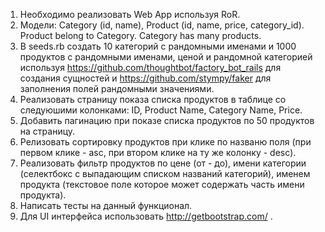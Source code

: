 1. Необходимо реализовать Web App используя RoR.
2. Модели: Category (id, name), Product (id, name, price, category_id).  Product belong to Category. Category has many products.
3. В seeds.rb создать 10 категорий с рандомными именами и 1000 продуктов с рандомными именами, ценой и рандомной категорией используя
https://github.com/thoughtbot/factory_bot_rails для создания сущностей и https://github.com/stympy/faker для заполнения полей рандомными значениями.
4. Реализовать страницу показа списка продуктов в таблице со следуюшими колонками: ID, Product Name, Category Name, Price.
5. Добавить пагинацию при показе списка продуктов по 50 продуктов на страницу.
6. Релизовать сортировку продуктов при клике по названю поля (при первом клике - asc, при втором клике на ту же колонку - desc).
7. Реализовать фильтр продуктов по цене (от - до), имени категории (селектбокс с выпадающим списком названий категорий), именем продукта (текстовое поле которое может содержать часть имени продукта).
8. Написать тесты на данный функционал.
9. Для UI интерфейса использовать http://getbootstrap.com/ .
